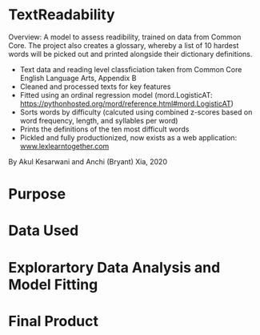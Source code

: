 # TextReadability

Overview: A model to assess readibility, trained on data from Common Core. The project also creates a glossary, whereby a list of 10 hardest words will be picked out and printed alongside their dictionary definitions. 

* Text data and reading level classficiation taken from Common Core English Language Arts, Appendix B
* Cleaned and processed texts for key features
* Fitted using an ordinal regression model (mord.LogisticAT: https://pythonhosted.org/mord/reference.html#mord.LogisticAT)
* Sorts words by difficulty (calcuted using combined z-scores based on word frequency, length, and syllables per word)
* Prints the definitions of the ten most difficult words
* Pickled and fully productionized, now exists as a web application: www.lexlearntogether.com

By Akul Kesarwani and Anchi (Bryant) Xia, 2020

# Purpose

# Data Used

# Explorartory Data Analysis and Model Fitting

# Final Product
